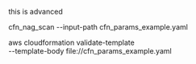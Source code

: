 this is advanced

cfn_nag_scan --input-path cfn_params_example.yaml

aws cloudformation validate-template \
    --template-body file://cfn_params_example.yaml 